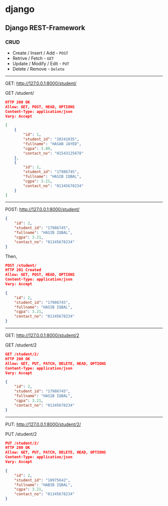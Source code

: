 # django

## Django REST-Framework

### CRUD

* Create / Insert / Add - `POST`
* Retrive / Fetch - `GET`
* Update / Modify / Edit - `PUT`
* Delete / Remove - `Delete`

-----------

GET: http://127.0.0.1:8000/student/

GET /student/

```JSON
HTTP 200 OK
Allow: GET, POST, HEAD, OPTIONS
Content-Type: application/json
Vary: Accept

[
    {
        "id": 1,
        "student_id": "20241035",
        "fullname": "HASAN JAYED",
        "cgpa": 3.89,
        "contact_no": "01543125678"
    },
    {
        "id": 2,
        "student_id": "17986745",
        "fullname": "HASIB IQBAL",
        "cgpa": 3.21,
        "contact_no": "01345678234"
    }
]
```

----------

POST: http://127.0.0.1:8000/student/

```JSON
{
    "id": 2,
    "student_id": "17986745",
    "fullname": "HASIB IQBAL",
    "cgpa": 3.21,
    "contact_no": "01345678234"
}
```

Then,

```JSON
POST /student/
HTTP 201 Created
Allow: GET, POST, HEAD, OPTIONS
Content-Type: application/json
Vary: Accept

{
    "id": 2,
    "student_id": "17986745",
    "fullname": "HASIB IQBAL",
    "cgpa": 3.21,
    "contact_no": "01345678234"
}
```

-----------

GET: http://127.0.0.1:8000/student/2

GET /student/2

```JSON
GET /student/2/
HTTP 200 OK
Allow: GET, PUT, PATCH, DELETE, HEAD, OPTIONS
Content-Type: application/json
Vary: Accept

{
    "id": 2,
    "student_id": "17986745",
    "fullname": "HASIB IQBAL",
    "cgpa": 3.21,
    "contact_no": "01345678234"
}
```

--------------

PUT: http://127.0.0.1:8000/student/2/

PUT /student/2

```JSON
PUT /student/2/
HTTP 200 OK
Allow: GET, PUT, PATCH, DELETE, HEAD, OPTIONS
Content-Type: application/json
Vary: Accept

{
    "id": 2,
    "student_id": "18975642",
    "fullname": "HABIB IQBAL",
    "cgpa": 3.21,
    "contact_no": "01345678234"
}
```